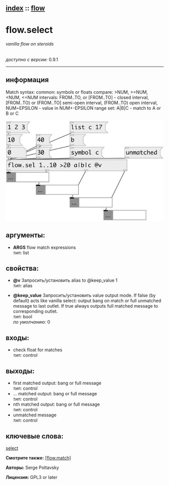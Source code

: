 [index](index.html) :: [flow](category_flow.html)
---

# flow.select

###### vanilla flow on steroids

*доступно с версии:* 0.9.1

---


## информация
Match syntax: common: symbols or floats compare: &gt;NUM, &gt;=NUM, &lt;NUM, &lt;=NUM intervals: FROM..TO, or [FROM..TO] - closed interval, [FROM..TO) or (FROM..TO] semi-open interval, (FROM..TO) open interval, NUM~EPSILON - value in NUM+-EPSILON range set: A|B|C - match to A or B or C


[![example](../examples/img/flow.select.jpg)](../examples/pd/flow.select.pd)



## аргументы:

* **ARGS**
flow match expressions<br>
_тип:_ list<br>





## свойства:

* **@v** 
Запросить/установить alias to @keep_value 1<br>
_тип:_ alias<br>

* **@keep_value** 
Запросить/установить value output mode. If false (by default) acts like vanilla select: output bang
on match or full unmatched message to last outlet. If true always outputs full
matched message to corresponding outlet.<br>
_тип:_ bool<br>
_по умолчанию:_ 0<br>



## входы:

* check float for matches<br>
_тип:_ control



## выходы:

* first matched output: bang or full message<br>
_тип:_ control
* ... matched output: bang or full message<br>
_тип:_ control
* nth matched output: bang or full message<br>
_тип:_ control
* unmatched message<br>
_тип:_ control



## ключевые слова:

[select](keywords/select.html)



**Смотрите также:**
[\[flow.match\]](flow.match.html)




**Авторы:** Serge Poltavsky




**Лицензия:** GPL3 or later






